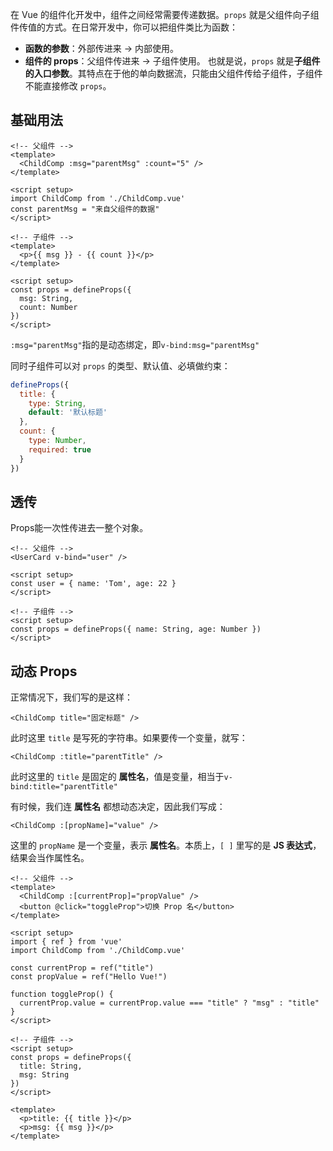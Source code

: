 在 Vue 的组件化开发中，组件之间经常需要传递数据。`props` 就是父组件向子组件传值的方式。在日常开发中，你可以把组件类比为函数：
- **函数的参数**：外部传进来 → 内部使用。
- **组件的 props**：父组件传进来 → 子组件使用。
也就是说，`props` 就是**子组件的入口参数**。其特点在于他的单向数据流，只能由父组件传给子组件，子组件不能直接修改 `props`。


## 基础用法

```vue
<!-- 父组件 -->
<template>
  <ChildComp :msg="parentMsg" :count="5" />
</template>

<script setup>
import ChildComp from './ChildComp.vue'
const parentMsg = "来自父组件的数据"
</script>

<!-- 子组件 -->
<template>
  <p>{{ msg }} - {{ count }}</p>
</template>

<script setup>
const props = defineProps({
  msg: String,
  count: Number
})
</script>
```

`:msg="parentMsg"`指的是动态绑定，即`v-bind:msg="parentMsg"`

同时子组件可以对 `props` 的类型、默认值、必填做约束：
```js
defineProps({
  title: {
    type: String,
    default: '默认标题'
  },
  count: {
    type: Number,
    required: true
  }
})
```

## 透传

Props能一次性传进去一整个对象。

```vue
<!-- 父组件 -->
<UserCard v-bind="user" />

<script setup>
const user = { name: 'Tom', age: 22 }
</script>

<!-- 子组件 -->
<script setup>
const props = defineProps({ name: String, age: Number })
</script>
```

## 动态 Props

正常情况下，我们写的是这样：
```vue
<ChildComp title="固定标题" />
```
此时这里 `title` 是写死的字符串。如果要传一个变量，就写：
```vue
<ChildComp :title="parentTitle" />
```
此时这里的 `title` 是固定的 **属性名**，值是变量，相当于`v-bind:title="parentTitle"`

有时候，我们连 **属性名** 都想动态决定，因此我们写成：
```vue
<ChildComp :[propName]="value" />
```
这里的 `propName` 是一个变量，表示 **属性名**。本质上，`[ ]` 里写的是 **JS 表达式**，结果会当作属性名。

```vue
<!-- 父组件 -->
<template>
  <ChildComp :[currentProp]="propValue" />
  <button @click="toggleProp">切换 Prop 名</button>
</template>

<script setup>
import { ref } from 'vue'
import ChildComp from './ChildComp.vue'

const currentProp = ref("title")
const propValue = ref("Hello Vue!")

function toggleProp() {
  currentProp.value = currentProp.value === "title" ? "msg" : "title"
}
</script>

<!-- 子组件 -->
<script setup>
const props = defineProps({
  title: String,
  msg: String
})
</script>

<template>
  <p>title: {{ title }}</p>
  <p>msg: {{ msg }}</p>
</template>
```